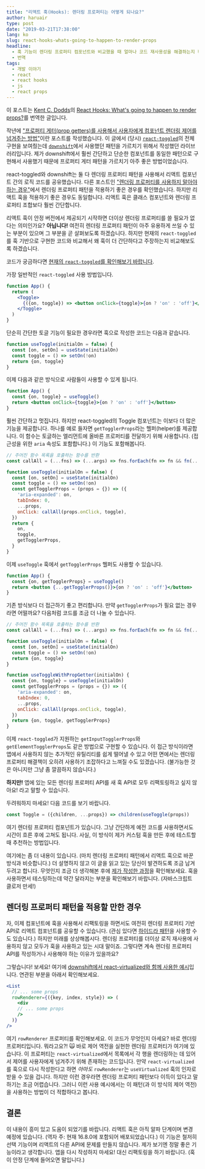 ```yaml
---
title: "리액트 훅(Hooks): 렌더링 프로퍼티는 어떻게 되나요?"
author: haruair
type: post
date: "2019-03-21T17:38:00"
lang: ko
slug: react-hooks-whats-going-to-happen-to-render-props
headline:
  - 훅 기능이 렌더링 프로퍼티 컴포넌트와 비교했을 때 얼마나 코드 재사용성을 해결하는지 확인합니다
  - 번역
tags:
  - 개발 이야기
  - react
  - react hooks
  - js
  - react props
---
```


<div class="translation-note">

이 포스트는 [Kent C. Dodds](https://twitter.com/kentcdodds)의 [React Hooks: What's going to happen to render props?](https://kentcdodds.com/blog/react-hooks-whats-going-to-happen-to-render-props)를 번역한 글입니다.

</div>

작년에 ["프로퍼티 게터(prop getters)를 사용해서 사용자에게 컴포넌트 렌더링 제어를 넘겨주는 방법"](https://blog.kentcdodds.com/how-to-give-rendering-control-to-users-with-prop-getters-549eaef76acf)이란 포스트를 작성했습니다. 이 글에서 (당시) [`react-toggled`](https://github.com/kentcdodds/react-toggled)의 전체 구현을 보여줬는데 [`downshift`](https://github.com/paypal/downshift)에서 사용했던 패턴을 가르치기 위해서 작성했던 라이브러리입니다. 제가 downshift에서 훨씬 간단하고 단순한 컴포넌트를 동일한 패턴으로 구현해서 사용했기 때문에 프로퍼티 게터 패턴을 가르치기 아주 좋은 방법이었습니다. 

react-toggled와 downshift는 둘 다 렌더링 프로퍼티 패턴을 사용해서 리액트 컴포넌트 간의 로직 코드를 공유했습니다. 다른 포스트인 ["렌더링 프로퍼티를 사용하지 말아야 하는 경우"](https://blog.kentcdodds.com/when-to-not-use-render-props-5397bbeff746)에서 렌더링 프로퍼티 패턴을 적용하기 좋은 경우를 확인했습니다. 하지만 리액트 훅을 적용하기 좋은 경우도 동일합니다. 리액트 훅은 클래스 컴포넌트와 렌더링 프로퍼티 조합보다 훨씬 간단합니다.

리액트 훅이 안정 버전에서 제공되기 시작하면 더이상 렌더링 프로퍼티를 쓸 필요가 없다는 의미인가요? **아닙니다!** 여전히 렌더링 프로퍼티 패턴이 아주 유용하게 쓰일 수 있는 부분이 있으며 그 부분을 곧 살펴보도록 하겠습니다. 하지만 현재의 `react-toggled`를 훅 기반으로 구현한 코드와 비교해서 왜 훅이 더 간단하다고 주장하는지 비교해보도록 하겠습니다.

코드가 궁금하다면 [현재의 `react-toggled`를 확인해보기 바랍니다](https://github.com/kentcdodds/react-toggled/blob/8452a1f2a4ec7b64588cd8c9812e0faf8deb0271/src/index.js).

가장 일반적인 `react-toggled` 사용 방법입니다.

```jsx
function App() {
  return (
    <Toggle>
      {({on, toggle}) => <button onClick={toggle}>{on ? 'on' : 'off'}</button>}
    </Toggle>
  )
}
```

단순히 간단한 토글 기능이 필요한 경우라면 훅으로 작성한 코드는 다음과 같습니다.

```js
function useToggle(initialOn = false) {
  const [on, setOn] = useState(initialOn)
  const toggle = () => setOn(!on)
  return {on, toggle}
}
```

이제 다음과 같은 방식으로 사람들이 사용할 수 있게 됩니다.

```jsx
function App() {
  const {on, toggle} = useToggle()
  return <button onClick={toggle}>{on ? 'on' : 'off'}</button>
}
```

훨씬 간단하고 멋집니다. 하지만 react-toggled의 Toggle 컴포넌트는 이보다 더 많은 기능을 제공합니다. 하나를 예로 들자면 `getTogglerProps`라는 헬퍼(helper)를 제공합니다. 이 함수는 토글하는 엘리먼트에 올바른 프로퍼티를 전달하기 위해 사용합니다. (접근성을 위한 `aria` 속성도 포함합니다.) 이 기능도 포함해봅니다.

```js
// 주어진 함수 목록을 호출하는 함수를 반환
const callAll = (...fns) => (...args) => fns.forEach(fn => fn && fn(...args))

function useToggle(initialOn = false) {
  const [on, setOn] = useState(initialOn)
  const toggle = () => setOn(!on)
  const getTogglerProps = (props = {}) => ({
    'aria-expanded': on,
    tabIndex: 0,
    ...props,
    onClick: callAll(props.onClick, toggle),
  })
  return {
    on,
    toggle,
    getTogglerProps,
  }
}
```

이제 `useToggle` 훅에서 `getTogglerProps` 헬퍼도 사용할 수 있습니다.

```jsx
function App() {
  const {on, getTogglerProps} = useToggle()
  return <button {...getTogglerProps()}>{on ? 'on' : 'off'}</button>
}
```

기존 방식보다 더 접근하기 좋고 편리합니다. 만약 `getTogglerProps`가 필요 없는 경우라면 어떨까요? 다음처럼 코드를 조금 더 나눌 수 있습니다.

```js
// 주어진 함수 목록을 호출하는 함수를 반환
const callAll = (...fns) => (...args) => fns.forEach(fn => fn && fn(...args))

function useToggle(initialOn = false) {
  const [on, setOn] = useState(initialOn)
  const toggle = () => setOn(!on)
  return {on, toggle}
}

function useToggleWithPropGetter(initialOn) {
  const {on, toggle} = useToggle(initialOn)
  const getTogglerProps = (props = {}) => ({
    'aria-expanded': on,
    tabIndex: 0,
    ...props,
    onClick: callAll(props.onClick, toggle),
  })
  return {on, toggle, getTogglerProps}
}
```

이제 `react-toggled`가 지원하는 `getInputTogglerProps`와 `getElementTogglerProps`도 같은 방법으로 구현할 수 있습니다. 이 접근 방식이라면 앱에서 사용하지 않는 추가적인 유틸리티를 쉽게 떨어낼 수 있고 어떤 면에서는 렌더링 프로퍼티 해결책이 오히려 사용하기 조잡하다고 느껴질 수도 있겠습니다. (불가능한 것은 아니지만 그냥 좀 깔끔하지 않습니다.) 

**하지만!** 앱에 있는 모든 렌더링 프로퍼티 API를 새 훅 API로 모두 리팩토링하고 싶지 않아요! 라고 말할 수 있습니다.

두려워하지 마세요! 다음 코드를 보기 바랍니다.

```js
const Toggle = ({children, ...props}) => children(useToggle(props))
```

여기 렌더링 프로퍼티 컴포넌트가 있습니다. 그냥 간단하게 예전 코드를 사용하면서도 시간이 흐른 후에 고쳐도 됩니다. 사실, 이 방식이 제가 커스텀 훅을 만든 후에 테스트할 때 추천하는 방법입니다.

여기에는 좀 더 내용이 있습니다. (마치 렌더링 프로퍼티 패턴에서 리액트 훅으로 바꾼 방식과 비슷합니다.) 더 설명하지 않고 이 글을 읽고 있는 당신이 발견하도록 조금 남겨두려고 합니다. 무엇인지 조금 더 생각해본 후에 [제가 작성한 과정](https://www.youtube.com/watch?v=_eVyLVFlSQk&list=PLV5CVI1eNcJgCrPH_e6d57KRUTiDZgs0u)을 확인해보세요. 훅을 사용하면서 테스팅하는데 약간 달라지는 부분을 확인해보기 바랍니다. (자바스크립트 클로저 만세!)

## 렌더링 프로퍼티 패턴을 적용할 만한 경우

자, 이제 컴포넌트에 훅을 사용해서 리팩토링을 하면서도 여전히 렌더링 프로퍼티 기반 API로 리액트 컴포넌트를 공유할 수 있습니다. (관심 있다면 [하이드라 패턴](https://americanexpress.io/hydra/)을 사용할 수도 있습니다.) 하지만 미래를 상상해봅시다. 렌더링 프로퍼티를 더이상 로직 재사용에 사용하지 않고 모두가 훅을 사용하고 있는 시대 말이죠. 그렇다면 계속 렌더링 프로퍼티 API를 작성하거나 사용해야 하는 이유가 있을까요?

그렇습니다! 보세요! 여기에 [downshift에서 react-virtualized와 함께 사용한 예시](https://github.com/paypal/downshift/blob/9b3467dce2be59832765277570857de5679d8392/stories/examples/windowing-with-react-virtualized.js)입니다. 연관된 부분을 아래서 확인해보세요.

```jsx
<List
  // ... some props
  rowRenderer={({key, index, style}) => (
    <div
    // ... some props
    />
  )}
/>
```

여기 `rowRenderer` 프로퍼티를 확인해보세요. 이 코드가 무엇인지 아세요? 바로 렌더링 프로퍼티입니다. 뭐라고요?! 🙀 바로 제어 역전을 실현한 렌더링 프로퍼티가 여기에 있습니다. 이 프로퍼티는 `react-virtualized`에서 목록에서 각 행을 렌더링하는 데 있어서 제어를 사용자에게 넘겨주기 위해 존재하는 코드입니다. 만약 `react-virtualized`를 훅으로 다시 작성한다고 하면 _아마도_ `rowRenderer`는 `useVirtualized` 훅의 인자로 받을 수 있을 겁니다. 하지만 이런 경우라면 렌더링 프로퍼티 패턴보다 이득이 있다고 말하기는 조금 어렵습니다. 그러니 이런 사용 예시에서는 이 패턴(과 이 방식의 제어 역전)을 사용하는 방법이 더 적합하다고 봅니다.

## 결론

이 내용이 흥미 있고 도움이 되었기를 바랍니다. 리액트 훅은 아직 알파 단계이며 변경 예정에 있습니다. (역자 주: 현재 16.8.0에 포함되어 배포되었습니다.) 이 기능은 철저히 선택 기능이며 리액트의 다른 API에 문제를 만들지 않습니다. 제가 보기엔 정말 좋은 기능이라고 생각합니다. 앱을 다시 작성하지 마세요! 대신 리팩토링을 하기 바랍니다. (훅이 안정 단계에 들어오면 말입니다.)
